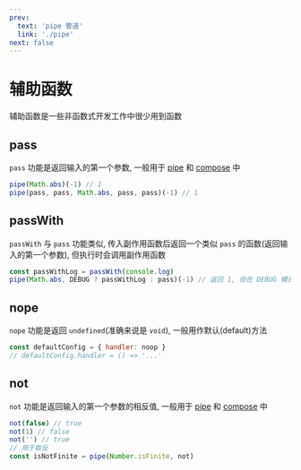 ```yaml
---
prev:
  text: 'pipe 管道'
  link: './pipe'
next: false
---
```


# 辅助函数

辅助函数是一些非函数式开发工作中很少用到函数

## pass

`pass` 功能是返回输入的第一个参数, 一般用于 [pipe](./pipe) 和 [compose](./compose) 中

```js {2}
pipe(Math.abs)(-1) // 1
pipe(pass, pass, Math.abs, pass, pass)(-1) // 1
```

## passWith

`passWith` 与 `pass` 功能类似, 传入副作用函数后返回一个类似 `pass` 的函数(返回输入的第一个参数), 但执行时会调用副作用函数

```js {1}
const passWithLog = passWith(console.log)
pipe(Math.abs, DEBUG ? passWithLog : pass)(-1) // 返回 1, 但在 DEBUG 模式下会调用 console.log
```

## nope

`nope` 功能是返回 `undefined`(准确来说是 `void`), 一般用作默认(default)方法

```js {1}
const defaultConfig = { handler: noop }
// defaultConfig.handler = () => '...'
```

## not

`not` 功能是返回输入的第一个参数的相反值, 一般用于 [pipe](./pipe) 和 [compose](./compose) 中

```js {5}
not(false) // true
not(1) // false
not('') // true
// 用于取反
const isNotFinite = pipe(Number.isFinite, not)
```
